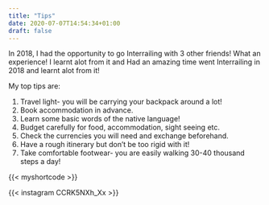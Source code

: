 ```yaml
---
title: "Tips"
date: 2020-07-07T14:54:34+01:00
draft: false
---
```

In 2018, I had the opportunity to go Interrailing with 3 other friends! What an experience! I learnt alot from it and Had an amazing time  went Interrailing in 2018 and learnt alot from it!

My top tips are:
1. Travel light- you will be carrying your backpack around a lot!
2. Book accommodation in advance.
1. Learn some basic words of the native language!
1. Budget carefully for food, accommodation, sight seeing etc. 
1. Check the currencies you will need and exchange beforehand.
1. Have a rough itinerary but don’t be too rigid with it!
1. Take comfortable footwear- you are easily walking 30-40 thousand steps a day!

{{< myshortcode >}}   

{{< instagram CCRK5NXh_Xx >}}